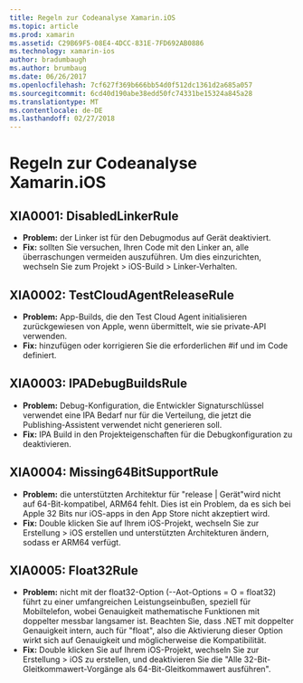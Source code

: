 ```yaml
---
title: Regeln zur Codeanalyse Xamarin.iOS
ms.topic: article
ms.prod: xamarin
ms.assetid: C29B69F5-08E4-4DCC-831E-7FD692AB0886
ms.technology: xamarin-ios
author: bradumbaugh
ms.author: brumbaug
ms.date: 06/26/2017
ms.openlocfilehash: 7cf627f369b666bb54d0f512dc1361d2a685a057
ms.sourcegitcommit: 6cd40d190abe38edd50fc74331be15324a845a28
ms.translationtype: MT
ms.contentlocale: de-DE
ms.lasthandoff: 02/27/2018
---
```

# <a name="xamarinios-analysis-rules"></a>Regeln zur Codeanalyse Xamarin.iOS


## <a name="a-namexia0001xia0001-disabledlinkerrule"></a><a name="XIA0001"/>XIA0001: DisabledLinkerRule

- **Problem:** der Linker ist für den Debugmodus auf Gerät deaktiviert.
- **Fix:** sollten Sie versuchen, Ihren Code mit den Linker an, alle überraschungen vermeiden auszuführen.
Um dies einzurichten, wechseln Sie zum Projekt > iOS-Build > Linker-Verhalten.

## <a name="a-namexia0002xia0002-testcloudagentreleaserule"></a><a name="XIA0002"/>XIA0002: TestCloudAgentReleaseRule

- **Problem:** App-Builds, die den Test Cloud Agent initialisieren zurückgewiesen von Apple, wenn übermittelt, wie sie private-API verwenden.
- **Fix:** hinzufügen oder korrigieren Sie die erforderlichen #if und im Code definiert.

## <a name="a-namexia0003xia0003-ipadebugbuildsrule"></a><a name="XIA0003"/>XIA0003: IPADebugBuildsRule

- **Problem:** Debug-Konfiguration, die Entwickler Signaturschlüssel verwendet eine IPA Bedarf nur für die Verteilung, die jetzt die Publishing-Assistent verwendet nicht generieren soll.
- **Fix:** IPA Build in den Projekteigenschaften für die Debugkonfiguration zu deaktivieren.

## <a name="a-namexia0004xia0004-missing64bitsupportrule"></a><a name="XIA0004"/>XIA0004: Missing64BitSupportRule

- **Problem:** die unterstützten Architektur für "release | Gerät"wird nicht auf 64-Bit-kompatibel, ARM64 fehlt. Dies ist ein Problem, da es sich bei Apple 32 Bits nur iOS-apps in den App Store nicht akzeptiert wird.
- **Fix:** Double klicken Sie auf Ihrem iOS-Projekt, wechseln Sie zur Erstellung > iOS erstellen und unterstützten Architekturen ändern, sodass er ARM64 verfügt.

## <a name="a-namexia0005xia0005-float32rule"></a><a name="XIA0005"/>XIA0005: Float32Rule

- **Problem:** nicht mit der float32-Option (--Aot-Options = O = float32) führt zu einer umfangreichen Leistungseinbußen, speziell für Mobiltelefon, wobei Genauigkeit mathematische Funktionen mit doppelter messbar langsamer ist. Beachten Sie, dass .NET mit doppelter Genauigkeit intern, auch für "float", also die Aktivierung dieser Option wirkt sich auf Genauigkeit und möglicherweise die Kompatibilität.
- **Fix:** Double klicken Sie auf Ihrem iOS-Projekt, wechseln Sie zur Erstellung > iOS zu erstellen, und deaktivieren Sie die "Alle 32-Bit-Gleitkommawert-Vorgänge als 64-Bit-Gleitkommawert ausführen".
